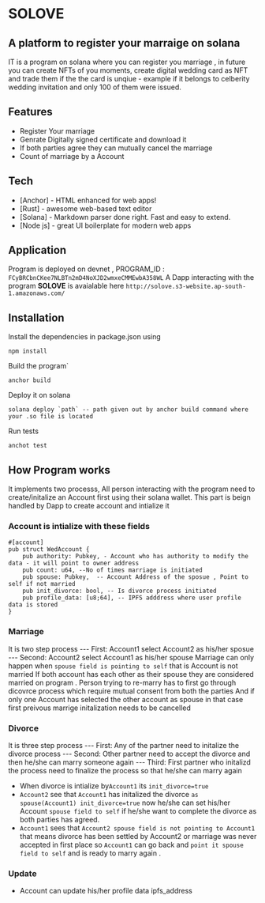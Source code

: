 # SOLOVE
##  A platform to register your marraige on solana 

IT is a program on solana where you can register you marriage , in future you can create NFTs of you moments, create digital wedding card as NFT and trade them if the the card is unqiue - example if it belongs to celberity wedding invitation and only 100 of them were issued.



## Features

- Register Your marriage
- Genrate Digitally signed certificate and download it
- If both parties agree they can mutually cancel the marriage 
- Count of marriage by a Account

## Tech
- [Anchor] - HTML enhanced for web apps!
- [Rust] - awesome web-based text editor
- [Solana] - Markdown parser done right. Fast and easy to extend.
- [Node js] - great UI boilerplate for modern web apps


## Application
Program is deployed on devnet , PROGRAM_ID : `FCyBRCbnCKee7NLBTn2mD4NoXJD2wmxeCMMEwbA358WL`
A Dapp interacting with the program  **SOLOVE**  is avaialable here `http://solove.s3-website.ap-south-1.amazonaws.com/`

## Installation

Install the dependencies in package.json using 
```
npm install
```
Build the program`
```
anchor build
```
 Deploy it on solana 
 
 ```
 solana deploy `path` -- path given out by anchor build command where your .so file is located
 ```
 
 Run tests
 ```
 anchot test
```


## How Program works
It implements two processs, All person interacting with the program need to create/initalize  an Account first using their solana wallet.
This part is beign handled by Dapp to create account and intialize it
### Account is intialize with these fields
```
#[account]
pub struct WedAccount {
    pub authority: Pubkey, - Account who has authority to modify the data - it will point to owner address
    pub count: u64, --No of times marriage is initiated
    pub spouse: Pubkey,  -- Account Address of the sposue , Point to self if not married
    pub init_divorce: bool, -- Is divorce process initiated
    pub profile_data: [u8;64], -- IPFS adddress where user profile data is stored
}
```


### Marriage
It is two step process 
--- First: Account1 select Account2 as his/her sposue 
--- Second: Account2 select Account1 as his/her spouse 
Marriage can only happen when `spouse field is pointing to self` that is Account is not married 
If both account has each other as their spouse they are considered married on program .
Person trying to re-marry has to first go through dicovrce process which require mutual consent from both the parties 
And if only one Account has selected the other account as spouse  in that case first preivous marrige initalization needs to be cancelled



### Divorce
It is three step process
---  First: Any of the partner need to initalize the divorce process 
--- Second: Other partner need to accept the divorce and  then he/she can marry someone again 
--- Third: First partner who initalizd the process need to finalize the process so that he/she can marry again

- When divorce is intialize by`Account1` its `init_divorce=true`
- `Account2` see that `Account1` has initalized the divorce `as spouse(Account1) init_divorce=true` now he/she can set his/her Account `spouse field to self` if  he/she want to complete the divorce as both parties has agreed.
- `Account1` sees that `Account2 spouse field is not pointing to Account1` that means divorce has been settled by Account2 or marriage was never accepted in first place so `Account1` can go back and `point it spouse field to self` and is ready to marry again .

### Update
- Account can update his/her profile data ipfs_address




